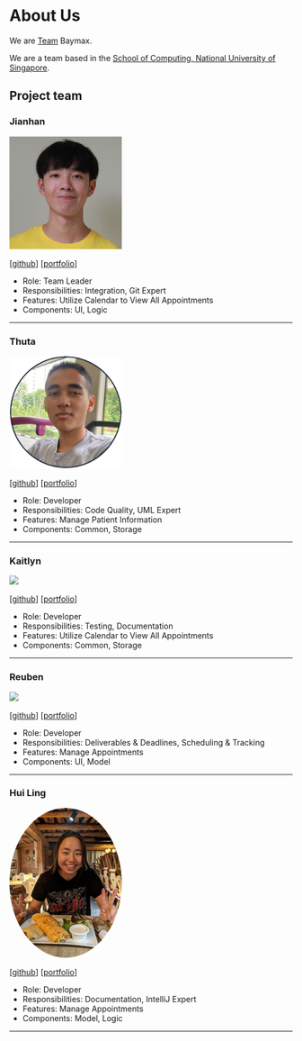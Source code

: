 # About Us

We are [Team](https://github.com/AY2021S1-CS2103T-W12-3/tp) Baymax.

We are a team based in the [School of Computing, National University of Singapore](http://www.comp.nus.edu.sg).

## Project team

### Jianhan

<img src="images/jianhandev.png" width="200px">

[[github](http://github.com/jianhandev)]
[[portfolio](team/johndoe.md)]

* Role: Team Leader
* Responsibilities: Integration, Git Expert
* Features: Utilize Calendar to View All Appointments
* Components: UI, Logic 
---
### Thuta 

<img src="images/thutahw.png" width="200px">

[[github](http://github.com/thutahw)]
[[portfolio](team/johndoe.md)]

* Role: Developer
* Responsibilities: Code Quality, UML Expert
* Features: Manage Patient Information
* Components: Common, Storage 
---
### Kaitlyn

<img src="images/johndoe.png" width="200px">

[[github](http://github.com/kaitlynng)]
[[portfolio](team/johndoe.md)]

* Role: Developer
* Responsibilities: Testing, Documentation
* Features: Utilize Calendar to View All Appointments
* Components: Common, Storage
---
### Reuben

<img src="images/johndoe.png" width="200px">

[[github](http://github.com/theyellowfellow)]
[[portfolio](team/johndoe.md)]

* Role: Developer
* Responsibilities: Deliverables & Deadlines, Scheduling & Tracking
* Features: Manage Appointments
* Components: UI, Model
---
### Hui Ling

<img src="images/porkeypine.png" width="200px" style="border-radius:50%">

[[github](http://github.com/porkeypine)]
[[portfolio](team/johndoe.md)]

* Role: Developer
* Responsibilities: Documentation, IntelliJ Expert
* Features: Manage Appointments
* Components: Model, Logic
---
